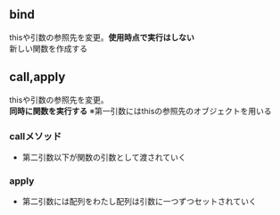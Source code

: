 ## bind
thisや引数の参照先を変更。**使用時点で実行はしない**  
新しい関数を作成する

## call,apply
thisや引数の参照先を変更。  
**同時に関数を実行する**
※第一引数にはthisの参照先のオブジェクトを用いる

### callメソッド
- 第二引数以下が関数の引数として渡されていく

### apply
- 第二引数には配列をわたし配列は引数に一つずつセットされていく
